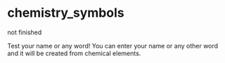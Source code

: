 # chemistry_symbols
not finished

Test your name or any word!
You can enter your name or any other word
and it will be created from chemical elements.
